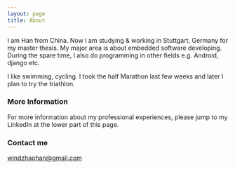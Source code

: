 ```yaml
---
layout: page
title: About
---
```


I am Han from China. Now I am studying & working in Stuttgart, Germany for my master thesis. My major area is about embedded software developing. During the spare time, I also do programming in other fields e.g. Android, django etc.

I like swimming, cycling. I took the half Marathon last few weeks and later I plan to try the triathlon.

### More Information

For more information about my professional experiences, please jump to my LinkedIn at the lower part of this page.

### Contact me

[windzhaohan@gmail.com](mailto:windzhaohan@gmail.com)
